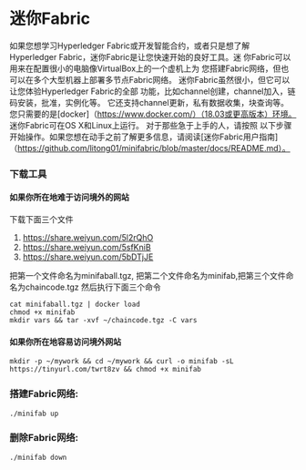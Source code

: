 # 迷你Fabric
如果您想学习Hyperledger Fabric或开发智能合约，或者只是想了解
Hyperledger Fabric，迷你Fabric是让您快速开始的良好工具。迷
你Fabric可以用来在配置很小的电脑像VirtualBox上的一个虚机上为
您搭建Fabric网络，但也可以在多个大型机器上部署多节点Fabric网络。
迷你Fabric虽然很小，但它可以让您体验Hyperledger Fabric的全部
功能，比如channel创建，channel加入，链码安装，批准，实例化等。
它还支持channel更新，私有数据收集，块查询等。您只需要的是[docker]（https://www.docker.com/）（18.03或更高版本）环境。
迷你Fabric可在OS X和Linux上运行。 对于那些急于上手的人，请按照
以下步骤开始操作。如果您想在动手之前了解更多信息，请阅读[迷你Fabric用户指南]（https://github.com/litong01/minifabric/blob/master/docs/README.md）。


### 下载工具

#### 如果你所在地难于访问境外的网站
下载下面三个文件
1. https://share.weiyun.com/5l2rQhO
2. https://share.weiyun.com/5sfKniB
3. https://share.weiyun.com/5bDTjJE

把第一个文件命名为minifaball.tgz, 把第二个文件命名为minifab,把第三个文件命名为chaincode.tgz 然后执行下面三个命令
```
cat minifaball.tgz | docker load
chmod +x minifab
mkdir vars && tar -xvf ~/chaincode.tgz -C vars
```

#### 如果你所在地容易访问境外网站
```
mkdir -p ~/mywork && cd ~/mywork && curl -o minifab -sL https://tinyurl.com/twrt8zv && chmod +x minifab
```

### 搭建Fabric网络:
```
./minifab up
```

### 删除Fabric网络:
```
./minifab down
```
